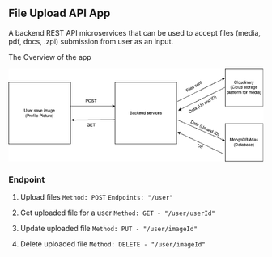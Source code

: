 ## File Upload API App

A backend REST API microservices that can be used to accept files (media, pdf, docs, .zpi) submission from user as an input.

The Overview of the app

![Image](./assets/file_upload.png)

### Endpoint

1. Upload files
   `Method: POST`
   `Endpoints: "/user"`

2. Get uploaded file for a user
   `Method: GET - "/user/userId"`

3. Update uploaded file
   `Method: PUT - "/user/imageId"`

4. Delete uploaded file
   `Method: DELETE - "/user/imageId"`
